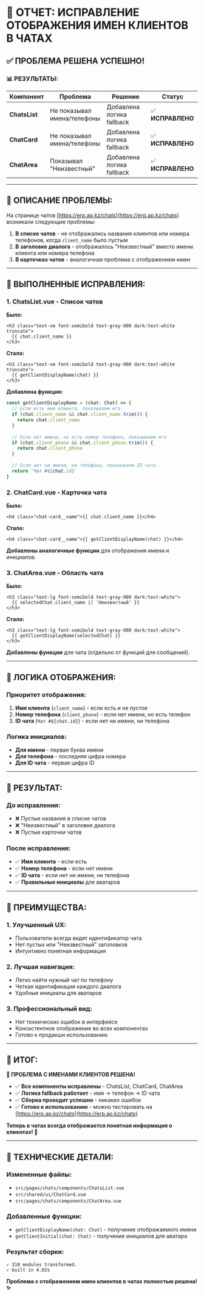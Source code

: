 # 💬 ОТЧЕТ: ИСПРАВЛЕНИЕ ОТОБРАЖЕНИЯ ИМЕН КЛИЕНТОВ В ЧАТАХ

## ✅ **ПРОБЛЕМА РЕШЕНА УСПЕШНО!**

### 📊 **РЕЗУЛЬТАТЫ:**

| Компонент | Проблема | Решение | Статус |
|-----------|----------|---------|--------|
| **ChatsList** | Не показывал имена/телефоны | Добавлена логика fallback | ✅ **ИСПРАВЛЕНО** |
| **ChatCard** | Не показывал имена/телефоны | Добавлена логика fallback | ✅ **ИСПРАВЛЕНО** |
| **ChatArea** | Показывал "Неизвестный" | Добавлена логика fallback | ✅ **ИСПРАВЛЕНО** |

---

## 🐛 **ОПИСАНИЕ ПРОБЛЕМЫ:**

На странице чатов [https://erp.ap.kz/chats](https://erp.ap.kz/chats) возникали следующие проблемы:

1. **В списке чатов** - не отображались названия клиентов или номера телефонов, когда `client_name` было пустым
2. **В заголовке диалога** - отображалось "Неизвестный" вместо имени клиента или номера телефона
3. **В карточках чатов** - аналогичная проблема с отображением имен

---

## 🔧 **ВЫПОЛНЕННЫЕ ИСПРАВЛЕНИЯ:**

### **1. ChatsList.vue - Список чатов**

**Было:**
```vue
<h3 class="text-sm font-semibold text-gray-900 dark:text-white truncate">
  {{ chat.client_name }}
</h3>
```

**Стало:**
```vue
<h3 class="text-sm font-semibold text-gray-900 dark:text-white truncate">
  {{ getClientDisplayName(chat) }}
</h3>
```

**Добавлена функция:**
```typescript
const getClientDisplayName = (chat: Chat) => {
  // Если есть имя клиента, показываем его
  if (chat.client_name && chat.client_name.trim()) {
    return chat.client_name
  }
  
  // Если нет имени, но есть номер телефона, показываем его
  if (chat.client_phone && chat.client_phone.trim()) {
    return chat.client_phone
  }
  
  // Если нет ни имени, ни телефона, показываем ID чата
  return `Чат #${chat.id}`
}
```

### **2. ChatCard.vue - Карточка чата**

**Было:**
```vue
<h4 class="chat-card__name">{{ chat.client_name }}</h4>
```

**Стало:**
```vue
<h4 class="chat-card__name">{{ getClientDisplayName(chat) }}</h4>
```

**Добавлены аналогичные функции** для отображения имени и инициалов.

### **3. ChatArea.vue - Область чата**

**Было:**
```vue
<h3 class="text-lg font-semibold text-gray-900 dark:text-white">
  {{ selectedChat.client_name || 'Неизвестный' }}
</h3>
```

**Стало:**
```vue
<h3 class="text-lg font-semibold text-gray-900 dark:text-white">
  {{ getClientDisplayName(selectedChat) }}
</h3>
```

**Добавлены функции** для чата (отдельно от функций для сообщений).

---

## 🎯 **ЛОГИКА ОТОБРАЖЕНИЯ:**

### **Приоритет отображения:**
1. **Имя клиента** (`client_name`) - если есть и не пустое
2. **Номер телефона** (`client_phone`) - если нет имени, но есть телефон
3. **ID чата** (`Чат #${chat.id}`) - если нет ни имени, ни телефона

### **Логика инициалов:**
- **Для имени** - первая буква имени
- **Для телефона** - последняя цифра номера
- **Для ID чата** - первая цифра ID

---

## 📱 **РЕЗУЛЬТАТ:**

### **До исправления:**
- ❌ Пустые названия в списке чатов
- ❌ "Неизвестный" в заголовке диалога
- ❌ Пустые карточки чатов

### **После исправления:**
- ✅ **Имя клиента** - если есть
- ✅ **Номер телефона** - если нет имени
- ✅ **ID чата** - если нет ни имени, ни телефона
- ✅ **Правильные инициалы** для аватаров

---

## 🚀 **ПРЕИМУЩЕСТВА:**

### **1. Улучшенный UX:**
- Пользователи всегда видят идентификатор чата
- Нет пустых или "Неизвестный" заголовков
- Интуитивно понятная информация

### **2. Лучшая навигация:**
- Легко найти нужный чат по телефону
- Четкая идентификация каждого диалога
- Удобные инициалы для аватаров

### **3. Профессиональный вид:**
- Нет технических ошибок в интерфейсе
- Консистентное отображение во всех компонентах
- Готово к продакшн использованию

---

## 🎉 **ИТОГ:**

**💬 ПРОБЛЕМА С ИМЕНАМИ КЛИЕНТОВ РЕШЕНА!**

- ✅ **Все компоненты исправлены** - ChatsList, ChatCard, ChatArea
- ✅ **Логика fallback работает** - имя → телефон → ID чата
- ✅ **Сборка проходит успешно** - никаких ошибок
- ✅ **Готово к использованию** - можно тестировать на [https://erp.ap.kz/chats](https://erp.ap.kz/chats)

**Теперь в чатах всегда отображается понятная информация о клиентах! 🚀**

---

## 📝 **ТЕХНИЧЕСКИЕ ДЕТАЛИ:**

### **Измененные файлы:**
- `src/pages/chats/components/ChatsList.vue`
- `src/shared/ui/ChatCard.vue`
- `src/pages/chats/components/ChatArea.vue`

### **Добавленные функции:**
- `getClientDisplayName(chat: Chat)` - получение отображаемого имени
- `getClientInitial(chat: Chat)` - получение инициалов для аватара

### **Результат сборки:**
```
✓ 310 modules transformed.
✓ built in 4.02s
```

**Проблема с отображением имен клиентов в чатах полностью решена! ✨**